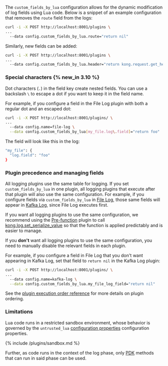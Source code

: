The `custom_fields_by_lua` configuration allows for the dynamic modification of
log fields using Lua code. Below is a snippet of an example configuration that 
removes the `route` field from the logs:

```sh
curl -i -X POST http://localhost:8001/plugins \
... 
  --data config.custom_fields_by_lua.route="return nil"
```

Similarly, new fields can be added:

```sh
curl -i -X POST http://localhost:8001/plugins \
... 
  --data config.custom_fields_by_lua.header="return kong.request.get_header('h1')"
```

### Special characters {% new_in 3.10 %}

Dot characters (`.`) in the field key create nested fields. You can use a backslash `\` to escape a dot if you want to keep it in the field name.

For example, if you configure a field in the File Log plugin with both a regular dot and an escaped dot:

```sh
curl -i -X POST http://localhost:8001/plugins/ \
...
  --data config.name=file-log \
  --data config.custom_fields_by_lua[my_file.log\.field]="return foo"
```
The field will look like this in the log:
```sh
"my_file": {
  "log.field": "foo"
}
```

### Plugin precedence and managing fields

All logging plugins use the same table for logging. 
If you set `custom_fields_by_lua` in one plugin, all logging plugins that execute after that plugin will also use the same configuration. 
For example, if you configure fields via `custom_fields_by_lua` in [File Log](/plugins/file-log/), those same fields will appear in [Kafka Log](/plugins/kafka-log/), since File Log executes first.

If you want all logging plugins to use the same configuration, we recommend using the [Pre-function](/plugins/pre-function/) plugin to call [kong.log.set_serialize_value](/gateway/pdk/) so that the function is applied predictably and is easier to manage.

If you **don't** want all logging plugins to use the same configuration, you need to manually disable the relevant fields in each plugin. 

For example, if you configure a field in File Log that you don't want appearing in Kafka Log, set that field to `return nil` in the Kafka Log plugin:

```sh
curl -i -X POST http://localhost:8001/plugins/ \
...
  --data config.name=kafka-log \
  --data config.custom_fields_by_lua.my_file_log_field="return nil"
```

See the [plugin execution order reference](/gateway/entities/plugin/#plugin-contexts) for more details on plugin ordering.

### Limitations

Lua code runs in a restricted sandbox environment, whose behavior is governed
by the `untrusted_lua` [configuration properties](/gateway/configuration/) configuration
properties.

{% include /plugins/sandbox.md %}

Further, as code runs in the context of the log phase, only [PDK](/gateway/pdk/) methods
that can run in said phase can be used.